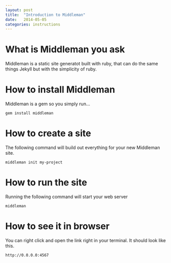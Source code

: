 ```yaml
---
layout: post
title:  "Introduction to Middleman"
date:   2014-05-05
categories: instructions
---
```


# What is Middleman you ask
Middleman is a static site generatot built with ruby, that can do the same things Jekyll but with the simplicity of ruby.

# How to install Middleman
Middleman is a gem so you simply run...

    gem install middleman

# How to create a site
The following command will build out everything for your new Middleman site.

    middleman init my-project

# How to run the site
Running the following command will start your web server

    middleman

# How to see it in browser
You can right click and open the link right in your terminal. It should look like this.

    http://0.0.0.0:4567
